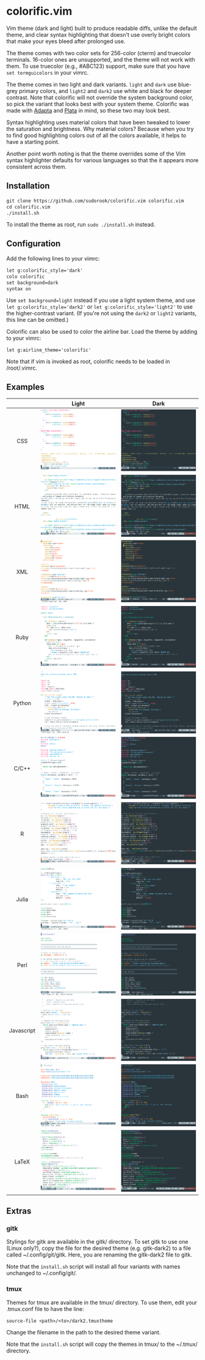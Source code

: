 # colorific.vim

Vim theme (dark and light) built to produce readable diffs, unlike the default
theme, and clear syntax highlighting that doesn't use overly bright colors that
make your eyes bleed after prolonged use.

The theme comes with two color sets for 256-color (cterm) and truecolor
terminals. 16-color ones are unsupported, and the theme will not work with
them. To use truecolor (e.g., #ABC123) support, make sure that you have `set
termguicolors` in your vimrc.

The theme comes in two light and dark variants. `light` and `dark` use
blue-grey primary colors, and `light2` and `dark2` use white and black for
deeper contrast. Note that colorific will not override the system background
color, so pick the variant that looks best with your system theme. Colorific
was made with [Adapta](https://github.com/adapta-project/adapta-gtk-theme) and
[Plata](https://gitlab.com/tista500/plata-theme) in mind, so these two may look
best.

Syntax highlighting uses material colors that have been tweaked to lower the
saturation and brightness. Why material colors? Because when you try to find
good highlighting colors out of all the colors available, it helps to have a
starting point.

Another point worth noting is that the theme overrides some of the Vim syntax
highlighter defaults for various languages so that the it appears more
consistent across them.


## Installation

```
git clone https://github.com/sudorook/colorific.vim colorific.vim
cd colorific.vim
./install.sh
```

To install the theme as root, run `sudo ./install.sh` instead.


## Configuration

Add the following lines to your vimrc:
```
let g:colorific_style='dark'
colo colorific
set background=dark
syntax on
```

Use `set background=light` instead if you use a light system theme, and use
`let g:colorific_style='dark2'` or `let g:colorific_style='light2'` to use the
higher-contrast variant.  (If you're not using the `dark2` or `light2`
variants, this line can be omitted.)

Colorific can also be used to color the airline bar. Load the theme by adding
to your vimrc:
```
let g:airline_theme='colorific'
```

Note that if vim is invoked as root, colorific needs to be loaded in
/root/.vimrc.


## Examples

|            | Light                              | Dark                              |
| :---:      | :---:                              | :---:                             |
| CSS        | ![CSS](assets/css-light.png)       | ![CSS](assets/css-dark.png)       |
| HTML       | ![HTML](assets/html-light.png)     | ![HTML](assets/html-dark.png)     |
| XML        | ![XML](assets/xml-light.png)       | ![XML](assets/xml-dark.png)       |
| Ruby       | ![Ruby](assets/ruby-light.png)     | ![Ruby](assets/ruby-dark.png)     |
| Python     | ![Python](assets/python-light.png) | ![Python](assets/python-dark.png) |
| C/C++      | ![C++](assets/cpp-light.png)       | ![C++](assets/cpp-dark.png)       |
| R          | ![R](assets/r-light.png)           | ![R](assets/r-dark.png)           |
| Julia      | ![Julia](assets/julia-light.png)   | ![Julia](assets/julia-dark.png)   |
| Perl       | ![Perl](assets/perl-light.png)     | ![Perl](assets/perl-dark.png)     |
| Javascript | ![Javascript](assets/js-light.png) | ![Javascript](assets/js-dark.png) |
| Bash       | ![Bash](assets/bash-light.png)     | ![Bash](assets/bash-dark.png)     |
| LaTeX      | ![LaTeX](assets/latex-light.png)   | ![LaTeX](assets/latex-dark.png)   |


## Extras

### gitk

Stylings for gitk are available in the gitk/ directory. To set gitk to use one
(Linux only?), copy the file for the desired theme (e.g. gitk-dark2) to a file
called ~/.config/git/gitk. Here, you are renaming the gitk-dark2 file to gitk.

Note that the `install.sh` script will install all four variants with names
unchanged to ~/.config/git/.


### tmux

Themes for tmux are available in the tmux/ directory. To use them, edit your
.tmux.conf file to have the line:

```
source-file <path>/<to>/dark2.tmuxtheme
```

Change the filename in the path to the desired theme variant.

Note that the `install.sh` script will copy the themes in tmux/ to the ~/.tmux/
directory.
